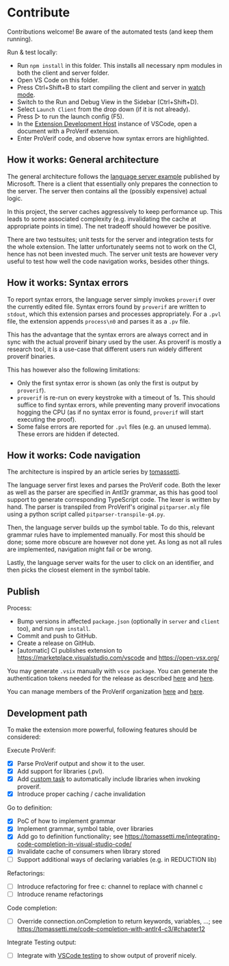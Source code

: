 # Contribute

Contributions welcome! Be aware of the automated tests (and keep them running).

Run & test locally:

- Run `npm install` in this folder. This installs all necessary npm modules in both the client and server folder.
- Open VS Code on this folder.
- Press Ctrl+Shift+B to start compiling the client and server in [watch mode](https://code.visualstudio.com/docs/editor/tasks#:~:text=The%20first%20entry%20executes,the%20HelloWorld.js%20file.).
- Switch to the Run and Debug View in the Sidebar (Ctrl+Shift+D).
- Select `Launch Client` from the drop down (if it is not already).
- Press ▷ to run the launch config (F5).
- In the [Extension Development Host](https://code.visualstudio.com/api/get-started/your-first-extension#:~:text=Then%2C%20inside%20the%20editor%2C%20press%20F5.%20This%20will%20compile%20and%20run%20the%20extension%20in%20a%20new%20Extension%20Development%20Host%20window.) instance of VSCode, open a document with a ProVerif extension.
- Enter ProVerif code, and observe how syntax errors are highlighted.

## How it works: General architecture

The general architecture follows the [language server example](https://code.visualstudio.com/api/language-extensions/language-server-extension-guide) published by Microsoft. There is a client that essentially only prepares the connection to the server. The server then contains all the (possibly expensive) actual logic.

In this project, the server caches aggressively to keep performance up. This leads to some associated complexity (e.g. invalidating the cache at appropriate points in time). The net tradeoff should however be positive. 

There are two testsuites; unit tests for the server and integration tests for the whole extension. The latter unfortunately seems not to work on the CI, hence has not been invested much. The server unit tests are however very useful to test how well the code navigation works, besides other things.

## How it works: Syntax errors

To report syntax errors, the language server simply invokes `proverif` over the currently edited file.
Syntax errors found by `proverif` are written to `stdout`, which this extension parses and processes appropriately.
For a `.pvl` file, the extension appends `process\n0` and parses it as a `.pv` file.

This has the advantage that the syntax errors are always correct and in sync with the actual proverif binary used by the user.
As proverif is mostly a research tool, it is a use-case that different users run widely different proverif binaries.

This has however also the following limitations:
- Only the first syntax error is shown (as only the first is output by `proverif`).
- `proverif` is re-run on every keystroke with a timeout of 1s. This should suffice to find syntax errors, while preventing many proverif invocations hogging the CPU (as if no syntax error is found, `proverif` will start executing the proof).
- Some false errors are reported for `.pvl` files (e.g. an unused lemma). These errors are hidden if detected.

## How it works: Code navigation

The architecture is inspired by an article series by [tomassetti](https://tomassetti.me/go-to-definition-in-the-language-server-protocol/). 

The language server first lexes and parses the ProVerif code. Both the lexer as well as the parser are specified in Antl3r grammar, as this has good tool support to generate corresponding TypeScript code. The lexer is written by hand. The parser is transpiled from ProVerif's original `pitparser.mly` file using a python script called `pitparser-transpile-g4.py`.

Then, the language server builds up the symbol table. To do this, relevant grammar rules have to implemented manually. For most this should be done; some more obscure are however not done yet. As long as not all rules are implemented, navigation might fail or be wrong.

Lastly, the language server waits for the user to click on an identifier, and then picks the closest element in the symbol table. 

## Publish

Process:
- Bump versions in affected `package.json` (optionally in `server` and `client` too), and run `npm install`.
- Commit and push to GitHub.
- Create a release on GitHub.
- [automatic] CI publishes extension to https://marketplace.visualstudio.com/vscode and https://open-vsx.org/

You may generate `.vsix` manually with `vsce package`. You can generate the authentication tokens needed for the release as described [here](https://code.visualstudio.com/api/working-with-extensions/publishing-extension#get-a-personal-access-token) and [here](https://open-vsx.org/user-settings/tokens).

 You can manage members of the ProVerif organization [here](https://marketplace.visualstudio.com/manage/publishers/proverif?noPrompt=true) and [here](https://open-vsx.org/user-settings/namespaces).

## Development path

To make the extension more powerful, following features should be considered:

Execute ProVerif:
- [x] Parse ProVerif output and show it to the user.
- [x] Add support for libraries (.pvl).
- [x] Add [custom task](https://code.visualstudio.com/api/extension-guides/task-provider) to automatically include libraries when invoking proverif.
- [x] Introduce proper caching / cache invalidation

Go to definition:
- [x] PoC of how to implement grammar
- [x] Implement grammar, symbol table, over libraries 
- [x] Add go to definition functionality; see https://tomassetti.me/integrating-code-completion-in-visual-studio-code/
- [x] Invalidate cache of consumers when library stored
- [ ] Support additional ways of declaring variables (e.g. in REDUCTION lib)

Refactorings:
- [ ] Introduce refactoring for free c: channel to replace with channel c
- [ ] Introduce rename refactorings

Code completion:
- [ ] Override connection.onCompletion to return keywords, variables, ...; see https://tomassetti.me/code-completion-with-antlr4-c3/#chapter12

Integrate Testing output:
- [ ] Integrate with [VSCode testing](https://code.visualstudio.com/api/extension-guides/testing) to show output of proverif nicely.
